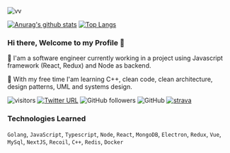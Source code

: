 ![vv](https://user-images.githubusercontent.com/50949760/87239659-41dc5380-c444-11ea-8076-2e02ea075062.jpg)

[![Anurag's github stats](https://github-readme-stats.vercel.app/api?username=vindecodex&theme=monokai&show_icons=true)](https://github.com/vindecodex)
[![Top Langs](https://github-readme-stats.vercel.app/api/top-langs/?username=vindecodex&layout=compact&theme=monokai)](https://github.com/vindecodex)


### Hi there, Welcome to my Profile 👋

🔭 I'am a software engineer currently working in a project using Javascript framework (React, Redux) and Node as backend.

🌱 With my free time I'am learning C++, clean code, clean architecture, design patterns, UML and systems design.

![visitors](https://visitor-badge.glitch.me/badge?page_id=vindecodex.vindecodex28-badge)
[![Twitter URL](https://img.shields.io/twitter/url?label=%40vindecodex&style=social&url=https%3A%2F%2Ftwitter.com%2FVindecodex)](https://twitter.com/Vindecodex)
![GitHub followers](https://img.shields.io/github/followers/vindecodex?style=social)
![GitHub](https://img.shields.io/github/license/vindecodex/vindecodex?style=flat-square)
[![strava](https://user-images.githubusercontent.com/50949760/89611818-b3c38380-d8b0-11ea-8bd3-240a883491dc.png)](https://www.strava.com/athletes/49126605)

### Technologies Learned
`Golang`, `JavaScript`, `Typescript`, `Node`, `React`, `MongoDB`, `Electron`, `Redux`, `Vue`, `MySql`, `NextJS`, `Recoil`, `C++`, `Redis`, `Docker`
